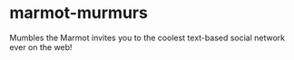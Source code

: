 # marmot-murmurs
Mumbles the Marmot invites you to the coolest text-based social network ever on the web!
